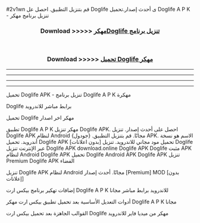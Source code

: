 #2v1wn قم بتنزيل التطبيق. احصل عل Doglife  ى أحدث إصدار.تحميل Doglife  A P K - تنزيل برنامج مهكر



<div align="center">
<h3>Download >>>>> <a href="https://ar-sites.web.app/?ar= Doglife ">مهكرDoglife  تنزيل برنامج</a></h3><br>

<h3>Download >>>>> <a href="https://ar-sites.web.app/?ar= Doglife ">تحميل Doglife  مهكر</a></h3>
</div>


----------------------------------------------------------

----------------------------------------------------------

----------------------------------------------------------

----------------------------------------------------------


تحميل Doglife  APK - تنزيل برنامج Doglife  A P K مهكرة

Doglife  برابط مباشر للاندرويد

تحميل Doglife  مهكر اخر اصدار

تطبيق Doglife  A P K مهكر
تنزيل Doglife  APK. احصل على أحدث إصدار.
تنزيل Doglife  APK لنظام Android مجانًا.
قم بتنزيل التطبيق. {جودول} APK. الاسم هو نسخة أندرويد.
تحميل Doglife  APK [بدون اعلانات]
تحميل مود مجاني للاندرويد.
تنزيل Doglife  عبر الإنترنت
تنزيل Doglife  APK
download.online Doglife  APK
Doglife  مثبت APK لنظام Android
Doglife  APK
تحميل Doglife  Android APK
Doglife  APK تنزيل Premium
Doglife  APK الفضاء

تنزيل Doglife  APK لنظام Android مجانًا. أحدث إصدار [Premium] MOD [بدون إعلانات]

إضافات تهكير برنامج بيكس ارت Doglife  A P K للاندرويد برابط مباشر مجانا

أدوات التعديل الأساسية بعد تحميل تطبيق بيكس ارت مهكر Doglife  A P K مجانا

القوالب الجاهزة بعد تحميل بيكس ارت Doglife  مهكر من ميديا فاير للاندرويد



